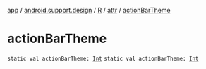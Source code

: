 [app](../../../index.md) / [android.support.design](../../index.md) / [R](../index.md) / [attr](index.md) / [actionBarTheme](.)

# actionBarTheme

`static val actionBarTheme: `[`Int`](https://kotlinlang.org/api/latest/jvm/stdlib/kotlin/-int/index.html)
`static val actionBarTheme: `[`Int`](https://kotlinlang.org/api/latest/jvm/stdlib/kotlin/-int/index.html)